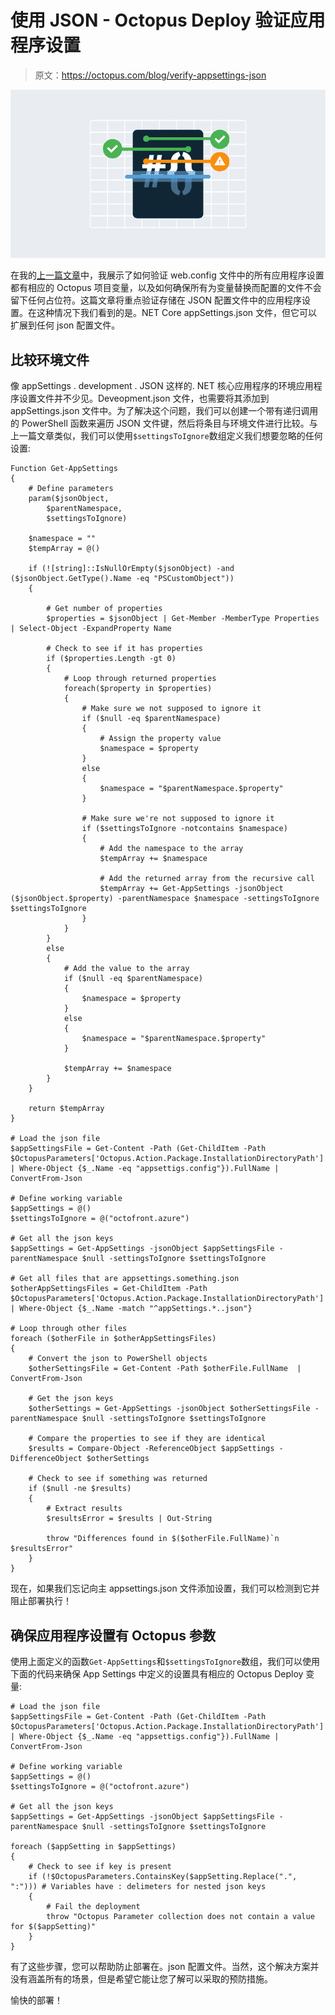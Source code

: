 # 使用 JSON - Octopus Deploy 验证应用程序设置

> 原文：<https://octopus.com/blog/verify-appsettings-json>

[![Illustration showing Octopus variables being scanned](img/88bc01de9e8e0d4f1f421987941f5022.png)](#)

在我的[上一篇文章](https://octopus.com/blog/verify-appsettings-or-variable-replacement)中，我展示了如何验证 web.config 文件中的所有应用程序设置都有相应的 Octopus 项目变量，以及如何确保所有为变量替换而配置的文件不会留下任何占位符。这篇文章将重点验证存储在 JSON 配置文件中的应用程序设置。在这种情况下我们看到的是。NET Core appSettings.json 文件，但它可以扩展到任何 json 配置文件。

## 比较环境文件

像 appSettings . development . JSON 这样的. NET 核心应用程序的环境应用程序设置文件并不少见。Deveopment.json 文件，也需要将其添加到 appSettings.json 文件中。为了解决这个问题，我们可以创建一个带有递归调用的 PowerShell 函数来遍历 JSON 文件键，然后将条目与环境文件进行比较。与上一篇文章类似，我们可以使用`$settingsToIgnore`数组定义我们想要忽略的任何设置:

```
Function Get-AppSettings
{
    # Define parameters
    param($jsonObject,
        $parentNamespace,
        $settingsToIgnore)

    $namespace = ""
    $tempArray = @()

    if (![string]::IsNullOrEmpty($jsonObject) -and ($jsonObject.GetType().Name -eq "PSCustomObject"))
    {

        # Get number of properties
        $properties = $jsonObject | Get-Member -MemberType Properties | Select-Object -ExpandProperty Name

        # Check to see if it has properties
        if ($properties.Length -gt 0)
        {
            # Loop through returned properties
            foreach($property in $properties)
            {
                # Make sure we not supposed to ignore it
                if ($null -eq $parentNamespace)
                {
                    # Assign the property value
                    $namespace = $property
                }
                else
                {
                    $namespace = "$parentNamespace.$property"
                }

                # Make sure we're not supposed to ignore it
                if ($settingsToIgnore -notcontains $namespace)
                {
                    # Add the namespace to the array
                    $tempArray += $namespace

                    # Add the returned array from the recursive call
                    $tempArray += Get-AppSettings -jsonObject ($jsonObject.$property) -parentNamespace $namespace -settingsToIgnore $settingsToIgnore
                }
            }
        }
        else
        {
            # Add the value to the array
            if ($null -eq $parentNamespace)
            {
                $namespace = $property
            }
            else
            {
                $namespace = "$parentNamespace.$property"
            }

            $tempArray += $namespace
        }
    }

    return $tempArray
}

# Load the json file
$appSettingsFile = Get-Content -Path (Get-ChildItem -Path $OctopusParameters['Octopus.Action.Package.InstallationDirectoryPath'] | Where-Object {$_.Name -eq "appsettigs.config"}).FullName | ConvertFrom-Json

# Define working variable
$appSettings = @()
$settingsToIgnore = @("octofront.azure")

# Get all the json keys
$appSettings = Get-AppSettings -jsonObject $appSettingsFile -parentNamespace $null -settingsToIgnore $settingsToIgnore

# Get all files that are appsettings.something.json
$otherAppSettingsFiles = Get-ChildItem -Path  $OctopusParameters['Octopus.Action.Package.InstallationDirectoryPath']  | Where-Object {$_.Name -match "^appSettings.*..json"}

# Loop through other files
foreach ($otherFile in $otherAppSettingsFiles)
{
    # Convert the json to PowerShell objects
    $otherSettingsFile = Get-Content -Path $otherFile.FullName  | ConvertFrom-Json

    # Get the json keys
    $otherSettings = Get-AppSettings -jsonObject $otherSettingsFile -parentNamespace $null -settingsToIgnore $settingsToIgnore

    # Compare the properties to see if they are identical
    $results = Compare-Object -ReferenceObject $appSettings -DifferenceObject $otherSettings

    # Check to see if something was returned
    if ($null -ne $results)
    {
        # Extract results
        $resultsError = $results | Out-String

        throw "Differences found in $($otherFile.FullName)`n $resultsError"
    }
} 
```

现在，如果我们忘记向主 appsettings.json 文件添加设置，我们可以检测到它并阻止部署执行！

## 确保应用程序设置有 Octopus 参数

使用上面定义的函数`Get-AppSettings`和`$settingsToIgnore`数组，我们可以使用下面的代码来确保 App Settings 中定义的设置具有相应的 Octopus Deploy 变量:

```
# Load the json file
$appSettingsFile = Get-Content -Path (Get-ChildItem -Path $OctopusParameters['Octopus.Action.Package.InstallationDirectoryPath'] | Where-Object {$_.Name -eq "appsettigs.config"}).FullName | ConvertFrom-Json

# Define working variable
$appSettings = @()
$settingsToIgnore = @("octofront.azure")

# Get all the json keys
$appSettings = Get-AppSettings -jsonObject $appSettingsFile -parentNamespace $null -settingsToIgnore $settingsToIgnore

foreach ($appSetting in $appSettings)
{
    # Check to see if key is present
    if (!$OctopusParameters.ContainsKey($appSetting.Replace(".", ":"))) # Variables have : delimeters for nested json keys
    {
        # Fail the deployment
        throw "Octopus Parameter collection does not contain a value for $($appSetting)"
    }    
} 
```

有了这些步骤，您可以帮助防止部署在。json 配置文件。当然，这个解决方案并没有涵盖所有的场景，但是希望它能让您了解可以采取的预防措施。

愉快的部署！